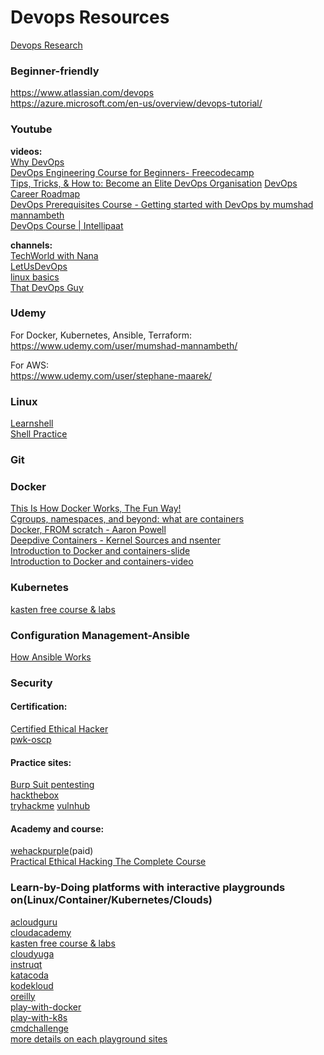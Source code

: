 # Devops Resources
[Devops Research](https://www.devops-research.com/research.html)<br>

### Beginner-friendly
https://www.atlassian.com/devops<br>
https://azure.microsoft.com/en-us/overview/devops-tutorial/<br>

### Youtube
**videos:**<br>
[Why DevOps](https://www.youtube.com/watch?v=cWpPmO6l064)<br>
[DevOps Engineering Course for Beginners- Freecodecamp](https://www.youtube.com/watch?v=j5Zsa_eOXeY&list=TLPQMTUxMDIwMjFwqdu_Z72qFw&index=12)<br>
[Tips, Tricks, & How to: Become an Elite DevOps Organisation](https://www.youtube.com/watch?v=y0M9Z_zSmPo)
[DevOps Career Roadmap](https://www.youtube.com/watch?v=KrVezx3E8OQ)<br>
[DevOps Prerequisites Course - Getting started with DevOps by mumshad mannambeth](https://www.youtube.com/watch?v=Wvf0mBNGjXY)<br>
[DevOps Course | Intellipaat](https://www.youtube.com/watch?v=YzwD02ImKY4)<br>

**channels:**<br>
[TechWorld with Nana](https://www.youtube.com/channel/UCdngmbVKX1Tgre699-XLlUA)<br>
[LetUsDevOps](https://www.youtube.com/user/wtfcricketmoments)<br>
[linux basics](https://www.youtube.com/playlist?list=PLtK75qxsQaMLZSo7KL-PmiRarU7hrpnwK)<br>
[That DevOps Guy](https://www.youtube.com/user/Kamakazihoer)<br>

### Udemy
For Docker, Kubernetes, Ansible, Terraform:<br>
https://www.udemy.com/user/mumshad-mannambeth/

For AWS:<br>
https://www.udemy.com/user/stephane-maarek/

### Linux

[Learnshell](https://www.learnshell.org/)<br>
[Shell Practice](https://cmdchallenge.com/)<br>

### Git

### Docker
[This Is How Docker Works, The Fun Way!](https://www.youtube.com/watch?v=-NzfOhSAZpA)<br>
[Cgroups, namespaces, and beyond: what are containers](https://www.youtube.com/watch?v=sK5i-N34im8&t=1707s)<br>
[Docker, FROM scratch - Aaron Powell](https://www.youtube.com/watch?v=i7yoXqlg48M)<br>
[Deepdive Containers - Kernel Sources and nsenter](https://www.youtube.com/watch?v=sHp0Q3rvamk)<br>
[Introduction to Docker and containers-slide](https://us.pycon.org/2016/site_media/media/tutorial_handouts/DockerSlides.pdf)<br>
[Introduction to Docker and containers-video](https://www.youtube.com/watch?v=ZVaRK10HBjo)<br>

### Kubernetes
[kasten free course & labs](https://learning.kasten.io/)<br>


### Configuration Management-Ansible
[How Ansible Works](https://www.ansible.com/overview/how-ansible-works)<br>

### Security
#### Certification:
[Certified Ethical Hacker](https://www.eccouncil.org/programs/certified-ethical-hacker-ceh/)<br>
[pwk-oscp](https://www.offensive-security.com/pwk-oscp/)<br>
#### Practice sites:
[Burp Suit pentesting](https://portswigger.net/web-security/getting-started)<br>
[hackthebox](https://www.hackthebox.eu/)<br>
[tryhackme](https://tryhackme.com/)
[vulnhub](https://www.vulnhub.com/)<br>
#### Academy and course:
[wehackpurple](https://wehackpurple.com/)(paid)<br>
[Practical Ethical Hacking The Complete Course](https://academy.tcm-sec.com/p/practical-ethical-hacking-the-complete-course)

### Learn-by-Doing platforms with interactive playgrounds on(Linux/Container/Kubernetes/Clouds)

[acloudguru](acloudguru.com)<br>
[cloudacademy](cloudacademy.com)<br>
[kasten free course & labs](https://learning.kasten.io/)<br>
[cloudyuga](cloudyuga.guru)<br>
[instruqt](instruqt.com)<br>
[katacoda](katacoda.com)<br>
[kodekloud](kodekloud.com)<br>
[oreilly](learning.oreilly.com)<br>
[play-with-docker](play-with-docker.com)<br>
[play-with-k8s](play-with-k8s.com)<br>
[cmdchallenge](https://cmdchallenge.com/)<br>
[more details on each playground sites](https://twitter.com/iximiuz/status/1444666525940649990)
